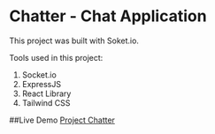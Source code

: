 # Chatter - Chat Application

This project was built with Soket.io.

Tools used in this project:

1. Socket.io
2. ExpressJS
3. React Library
4. Tailwind CSS

##Live Demo
[Project Chatter](https://proj-chatter.netlify.app)
